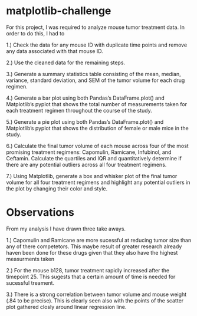 # matplotlib-challenge

For this project, I was required to analyze mouse tumor treatment data. In order to do this, I had to

1.) Check the data for any mouse ID with duplicate time points and remove any data associated with that mouse ID.

2.) Use the cleaned data for the remaining steps.

3.) Generate a summary statistics table consisting of the mean, median, variance, standard deviation, and SEM of the tumor volume for each drug regimen.

4.) Generate a bar plot using both Pandas’s DataFrame.plot() and Matplotlib’s pyplot that shows the total number of measurements taken for each treatment regimen throughout the course of the study.

5.) Generate a pie plot using both Pandas’s DataFrame.plot() and Matplotlib’s pyplot that shows the distribution of female or male mice in the study.

6.) Calculate the final tumor volume of each mouse across four of the most promising treatment regimens: Capomulin, Ramicane, Infubinol, and Ceftamin. Calculate the quartiles and IQR and quantitatively determine if there are any potential outliers across all four treatment regimens.

7.) Using Matplotlib, generate a box and whisker plot of the final tumor volume for all four treatment regimens and highlight any potential outliers in the plot by changing their color and style.

# Observations
From my analysis I have drawn three take aways.

1.) Capomulin and Ramicane are more sucessful at reducing tumor size than any of there competetors. This maybe result of greater research already haven been done for these drugs given that they also have the highest measurments taken

2.) For the mouse b128, tumor treatment rapidly increased after the timepoint 25. This sugests that a certain amount of time is needed for sucessful treament.

3.) There is a strong correlation between tumor volume and mouse weight (.84 to be precise). This is clearly seen also with the points of the scatter plot gathered closly around linear regression line. 
